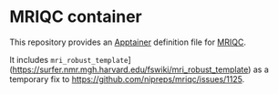 # MRIQC container

This repository provides an [Apptainer](https://apptainer.org/) definition file for [MRIQC](https://github.com/nipreps/mriqc).

It includes `mri_robust_template`](https://surfer.nmr.mgh.harvard.edu/fswiki/mri_robust_template) as a temporary fix to https://github.com/nipreps/mriqc/issues/1125.
